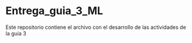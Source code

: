 # Entrega_guia_3_ML
Este repositorio contiene el archivo con el desarrollo de las actividades de la guia 3
